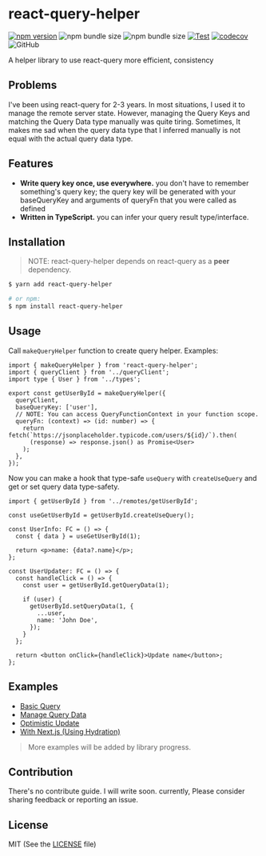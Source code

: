 # react-query-helper

[![npm version](https://badge.fury.io/js/react-query-helper.svg)](https://badge.fury.io/js/react-query-helper) ![npm bundle size](https://img.shields.io/bundlephobia/min/react-query-helper) ![npm bundle size](https://img.shields.io/bundlephobia/minzip/react-query-helper) [![Test](https://github.com/dano-inc/react-query-helper/actions/workflows/test.yml/badge.svg?branch=main)](https://github.com/dano-inc/react-query-helper/actions/workflows/test.yml) [![codecov](https://codecov.io/gh/dano-inc/react-query-helper/branch/main/graph/badge.svg?token=TD9B2BKN24)](https://codecov.io/gh/dano-inc/react-query-helper) ![GitHub](https://img.shields.io/github/license/dano-inc/react-query-helper)

A helper library to use react-query more efficient, consistency

## Problems

I've been using react-query for 2-3 years. In most situations, I used it to manage the remote server state.
However, managing the Query Keys and matching the Query Data type manually was quite tiring.
Sometimes, It makes me sad when the query data type that I inferred manually is not equal with the actual query data type.

## Features

- **Write query key once, use everywhere.** you don't have to remember something's query key; the query key will be generated with your baseQueryKey and arguments of queryFn that you were called as defined
- **Written in TypeScript.** you can infer your query result type/interface.

## Installation

> NOTE: react-query-helper depends on react-query as a **peer** dependency.

```bash
$ yarn add react-query-helper

# or npm:
$ npm install react-query-helper
```

## Usage

Call `makeQueryHelper` function to create query helper. Examples:

```tsx
import { makeQueryHelper } from 'react-query-helper';
import { queryClient } from '../queryClient';
import type { User } from '../types';

export const getUserById = makeQueryHelper({
  queryClient,
  baseQueryKey: ['user'],
  // NOTE: You can access QueryFunctionContext in your function scope.
  queryFn: (context) => (id: number) => {
    return fetch(`https://jsonplaceholder.typicode.com/users/${id}/`).then(
      (response) => response.json() as Promise<User>
    );
  },
});
```

Now you can make a hook that type-safe `useQuery` with `createUseQuery` and get or set query data type-safety.

```tsx
import { getUserById } from '../remotes/getUserById';

const useGetUserById = getUserById.createUseQuery();

const UserInfo: FC = () => {
  const { data } = useGetUserById(1);

  return <p>name: {data?.name}</p>;
};

const UserUpdater: FC = () => {
  const handleClick = () => {
    const user = getUserById.getQueryData(1);

    if (user) {
      getUserById.setQueryData(1, {
        ...user,
        name: 'John Doe',
      });
    }
  };

  return <button onClick={handleClick}>Update name</button>;
};
```

## Examples

- [Basic Query](https://codesandbox.io/s/basic-query-1dn5u?file=/src/App.tsx)
- [Manage Query Data](https://codesandbox.io/s/manage-query-data-lytzd)
- [Optimistic Update](https://codesandbox.io/s/optimistic-update-t1lkt)
- [With Next.js (Using Hydration)](https://codesandbox.io/s/with-next-js-typescript-forked-94kzy)

> More examples will be added by library progress.

## Contribution

There's no contribute guide. I will write soon. currently, Please consider sharing feedback or reporting an issue.

## License

MIT (See the [LICENSE](./LICENSE) file)
